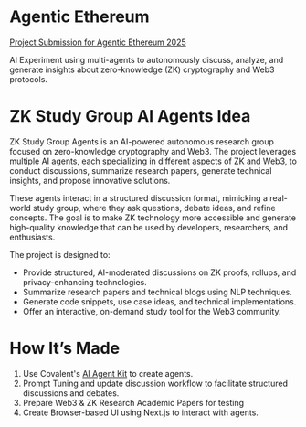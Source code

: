 # Agentic Ethereum
[Project Submission for Agentic Ethereum 2025](https://ethglobal.com/events/agents/)

AI Experiment using multi-agents to autonomously discuss, analyze, and generate insights about zero-knowledge (ZK) cryptography and Web3 protocols.

# ZK Study Group AI Agents Idea

ZK Study Group Agents is an AI-powered autonomous research group focused on zero-knowledge cryptography and Web3. The project leverages multiple AI agents, each specializing in different aspects of ZK and Web3, to conduct discussions, summarize research papers, generate technical insights, and propose innovative solutions.

These agents interact in a structured discussion format, mimicking a real-world study group, where they ask questions, debate ideas, and refine concepts. The goal is to make ZK technology more accessible and generate high-quality knowledge that can be used by developers, researchers, and enthusiasts.

The project is designed to:
- Provide structured, AI-moderated discussions on ZK proofs, rollups, and privacy-enhancing technologies.
- Summarize research papers and technical blogs using NLP techniques.
- Generate code snippets, use case ideas, and technical implementations.
- Offer an interactive, on-demand study tool for the Web3 community.

# How It’s Made

1. Use Covalent's [AI Agent Kit](https://github.com/covalenthq/ai-agent-sdk) to create agents.
2. Prompt Tuning and update discussion workflow to facilitate structured discussions and debates.
3. Prepare Web3 & ZK Research Academic Papers for testing
4. Create Browser-based UI using Next.js to interact with agents.